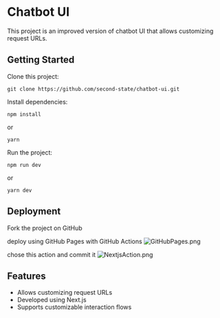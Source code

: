 # Chatbot UI 

This project is an improved version of chatbot UI that allows customizing request URLs.
## Getting Started

Clone this project:
```shell
git clone https://github.com/second-state/chatbot-ui.git
```
Install dependencies:
```shell
npm install
```
or
```shell
yarn
```

Run the project:
```shell
npm run dev
```
or
```shell
yarn dev
```

## Deployment
Fork the project on GitHub

deploy using GitHub Pages with GitHub Actions
![GitHubPages.png](/public/GitHubPages.png)

chose this action and commit it
![NextjsAction.png](/public/NextjsAction.png)

## Features
* Allows customizing request URLs
* Developed using Next.js
* Supports customizable interaction flows